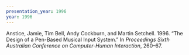 ```yaml
---
presentation_year: 1996
year: 1996
---
```


Anstice, Jamie, Tim Bell, Andy Cockburn, and Martin Setchell. 1996. “The Design of a Pen-Based Musical Input System.” In <i>Proceedings Sixth Australian Conference on Computer-Human Interaction</i>, 260–67.